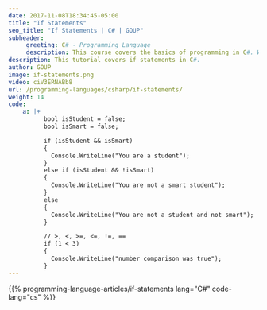 ```yaml
---
date: 2017-11-08T18:34:45-05:00
title: "If Statements"
seo_title: "If Statements | C# | GOUP"
subheader:
     greeting: C# - Programming Language
     description: This course covers the basics of programming in C#. Work your way through the videos/articles and I'll teach you everything you need to know to start your programming journey!
description: This tutorial covers if statements in C#.
author: GOUP
image: if-statements.png
video: ciV3ERNABb8
url: /programming-languages/csharp/if-statements/
weight: 14
code:
    a: |+
          bool isStudent = false;
          bool isSmart = false;

          if (isStudent && isSmart)
          {
            Console.WriteLine("You are a student");
          }
          else if (isStudent && !isSmart)
          {
            Console.WriteLine("You are not a smart student");
          }
          else
          {
            Console.WriteLine("You are not a student and not smart");
          }

          // >, <, >=, <=, !=, ==
          if (1 < 3)
          {
            Console.WriteLine("number comparison was true");
          }
---
```


{{% programming-language-articles/if-statements lang="C#" code-lang="cs" %}}
